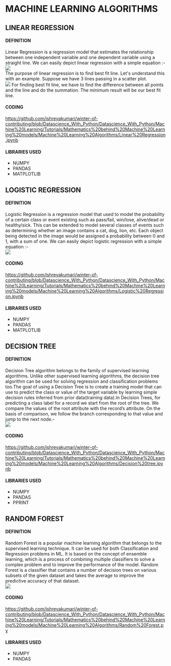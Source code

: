 # MACHINE LEARNING ALGORITHMS
## LINEAR REGRESSION
#### DEFINITION
Linear Regression is a regression model that estimates the relationship between one independent variable and one dependent variable using a straight line. We can easily depict linear regression with a simple equation :-<br/>
<img src="https://github.com/ishreyakumari/winter-of-contributing/blob/Datascience_With_Python/Datascience_With_Python/Machine%20Learning/Tutorials/Mathematics%20behind%20Machine%20Learning%20models/Images/equation.jpg"/></br>
The purpose of linear regression is to find best fit line. Let's understand this with an example. Suppose we have 3 lines passing in a scatter plot.</br>
<img src="https://github.com/ishreyakumari/winter-of-contributing/blob/Datascience_With_Python/Datascience_With_Python/Machine%20Learning/Tutorials/Mathematics%20behind%20Machine%20Learning%20models/Images/best%20fit%20line.png"/>
For finding best fit line, we have to find the difference between all points and the line and do the summation. The minimum result will be our best fit line.</br>

#### CODING
https://github.com/ishreyakumari/winter-of-contributing/blob/Datascience_With_Python/Datascience_With_Python/Machine%20Learning/Tutorials/Mathematics%20behind%20Machine%20Learning%20models/Machine%20Learning%20Algorithms/Linear%20Regression.ipynb

#### LIBRARIES USED
- NUMPY
- PANDAS
- MATPLOTLIB

## LOGISTIC REGRESSION
#### DEFINITION
Logistic Regression is a regression model that used to model the probability of a certain class or event existing such as pass/fail, win/lose, alive/dead or healthy/sick. This can be extended to model several classes of events such as determining whether an image contains a cat, dog, lion, etc. Each object being detected in the image would be assigned a probability between 0 and 1, with a sum of one. We can easily depict logistic regression with a simple equation :-<br/>
<img src="https://github.com/ishreyakumari/winter-of-contributing/blob/Datascience_With_Python/Datascience_With_Python/Machine%20Learning/Tutorials/Mathematics%20behind%20Machine%20Learning%20models/Images/sigmoid.png"/></br>

#### CODING
https://github.com/ishreyakumari/winter-of-contributing/blob/Datascience_With_Python/Datascience_With_Python/Machine%20Learning/Tutorials/Mathematics%20behind%20Machine%20Learning%20models/Machine%20Learning%20Algorithms/Logistic%20Regression.ipynb

#### LIBRARIES USED
- NUMPY
- PANDAS
- MATPLOTLIB

## DECISION TREE
#### DEFINITION
Decision Tree algorithm belongs to the family of supervised learning algorithms. Unlike other supervised learning algorithms, the decision tree algorithm can be used for solving regression and classification problems too.The goal of using a Decision Tree is to create a training model that can use to predict the class or value of the target variable by learning simple decision rules inferred from prior data(training data).In Decision Trees, for predicting a class label for a record we start from the root of the tree. We compare the values of the root attribute with the record’s attribute. On the basis of comparison, we follow the branch corresponding to that value and jump to the next node.-<br/>
<img src="https://github.com/ishreyakumari/winter-of-contributing/blob/Datascience_With_Python/Datascience_With_Python/Machine%20Learning/Tutorials/Mathematics%20behind%20Machine%20Learning%20models/Images/Decision_Tree-2.png"/></br>

#### CODING
https://github.com/ishreyakumari/winter-of-contributing/blob/Datascience_With_Python/Datascience_With_Python/Machine%20Learning/Tutorials/Mathematics%20behind%20Machine%20Learning%20models/Machine%20Learning%20Algorithms/Decision%20tree.ipynb

#### LIBRARIES USED
- NUMPY
- PANDAS
- PPRINT


## RANDOM FOREST

#### DEFINITION
Random Forest is a popular machine learning algorithm that belongs to the supervised learning technique. It can be used for both Classification and Regression problems in ML. It is based on the concept of ensemble learning, which is a process of combining multiple classifiers to solve a complex problem and to improve the performance of the model. Random Forest is a classifier that contains a number of decision trees on various subsets of the given dataset and takes the average to improve the predictive accuracy of that dataset.<br/>
<img src="https://github.com/ishreyakumari/winter-of-contributing/blob/Datascience_With_Python/Datascience_With_Python/Machine%20Learning/Tutorials/Mathematics%20behind%20Machine%20Learning%20models/Images/random.png"/></br>

#### CODING
https://github.com/ishreyakumari/winter-of-contributing/blob/Datascience_With_Python/Datascience_With_Python/Machine%20Learning/Tutorials/Mathematics%20behind%20Machine%20Learning%20models/Machine%20Learning%20Algorithms/Random%20Forest.py

#### LIBRARIES USED
- NUMPY
- PANDAS
